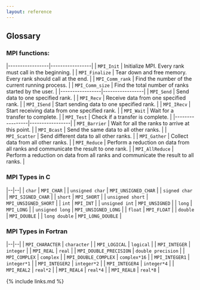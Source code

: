 ```yaml
---
layout: reference
---
```


## Glossary

### MPI functions:

|-----------------|-----------------|
| `MPI_Init`      | Initialize MPI. Every rank must call in the beginning.        |
| `MPI_Finalize`  | Tear down and free memory. Every rank should call at the end. |
| `MPI_Comm_rank` | Find the number of the current running process.               |
| `MPI_Comm_size` | Find the total number of ranks started by the user.           |
|-----------------|-----------------|
| `MPI_Send`      | Send data to one specified rank.                              |
| `MPI_Recv`      | Receive data from one specified rank.                         |
| `MPI_ISend`     | Start sending data to one specified rank.                     |
| `MPI_IRecv`     | Start receiving data from one specified rank.                 |
| `MPI_Wait`      | Wait for a transfer to complete.                              |
| `MPI_Test`      | Check if a transfer is complete.                              |
|-----------------|-----------------|
| `MPI_Barrier`   | Wait for all the ranks to arrive at this point.               |
| `MPI_Bcast`     | Send the same data to all other ranks.                        |
| `MPI_Scatter`   | Send different data to all other ranks.                       |
| `MPI_Gather`    | Collect data from all other ranks.                            |
| `MPI_Reduce`    | Perform a reduction on data from all ranks and communicate the result to one rank.  |
| `MPI_AllReduce` | Perform a reduction on data from all ranks and communicate the result to all ranks. |

### MPI Types in C

|--|--|
| `char`           | `MPI_CHAR`            |
| `unsigned char`  | `MPI_UNSIGNED_CHAR`   |
| `signed char`    | `MPI_SIGNED_CHAR`     |
| `short`          | `MPI_SHORT`           |
| `unsigned short` | `MPI_UNSIGNED_SHORT`  |
| `int`            | `MPI_INT`             |
| `unsigned int`   | `MPI_UNSIGNED`        |
| `long`           | `MPI_LONG`            |
| `unsigned long`  | `MPI_UNSIGNED_LONG`   |
| `float`          | `MPI_FLOAT`           |
| `double`         | `MPI_DOUBLE`          |
| `long double`    | `MPI_LONG_DOUBLE`     |

### MPI Types in Fortran

|--|--|
| `MPI_CHARACTER`         | `character`         |
| `MPI_LOGICAL`           | `logical`           |
| `MPI_INTEGER`           | `integer`           |
| `MPI_REAL`              | `real`              |
| `MPI_DOUBLE_PRECISION`  | `double precision`  |
| `MPI_COMPLEX`           | `complex`           |
| `MPI_DOUBLE_COMPLEX`    | `complex*16`        |
| `MPI_INTEGER1`          | `integer*1`         |
| `MPI_INTEGER2`          | `integer*2`         |
| `MPI_INTEGER4`          | `integer*4`         |
| `MPI_REAL2`             | `real*2`            |
| `MPI_REAL4`             | `real*4`            |
| `MPI_REAL8`             | `real*8`            |

{% include links.md %}
